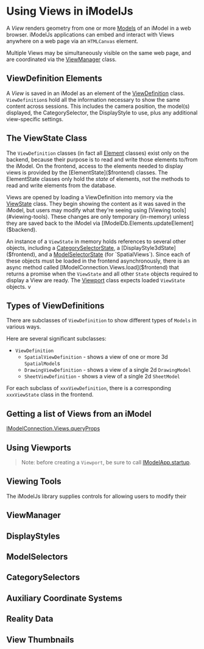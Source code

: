 # Using Views in iModelJs

A *View* renders geometry from one or more [Models]($docs/bis/intro/model-fundamentals) of an iModel in a web browser. iModelJs applications can embed and interact with Views anywhere on a web page via an `HTMLCanvas` element.

Multiple Views may be simultaneously visible on the same web page, and are coordinated via the [ViewManager]($frontend) class.

## ViewDefinition Elements

A *View* is saved in an iModel as an element of the [ViewDefinition]($backend) class. `ViewDefinition`s hold all the information necessary to show the same content across sessions.
This includes the camera position, the model(s) displayed, the CategorySelector, the DisplayStyle to use, plus any additional view-specific settings.

## The ViewState Class

The `ViewDefinition` classes (in fact all [Element]($backend) classes) exist only on the backend, because their purpose is to read and write those elements to/from the iModel.
On the frontend, access to the elements needed to display views is provided by the [ElementState]($frontend) classes. The ElementState classes only hold the *state* of elements, not
the methods to read and write elements from the database.

Views are opened by loading a ViewDefinition into memory via the [ViewState]($frontend) class. They begin showing the content as it was saved in the iModel, but users may
modify what they're seeing using [Viewing tools](#viewing-tools). These changes are only temporary (in-memory) unless they are saved back to the iModel via [IModelDb.Elements.updateElement]($backend).

An instance of a `ViewState` in memory holds references to several other objects, including a [CategorySelectorState]($frontend), a [DisplayStyle3dState]($frontend), and a [ModelSelectorState]($frontend) (for `SpatialViews`). Since each of these objects must be loaded in the frontend asynchronously, there is an async method called [IModelConnection.Views.load]($frontend) that returns a promise when the `ViewState` and all other `State` objects required to display a View are ready. The [Viewport]($frontend) class expects loaded `ViewState` objects.
v
## Types of ViewDefinitions

There are subclasses of `ViewDefinition` to show different types of `Models` in various ways.

Here are several significant subclasses:

* `ViewDefinition`
  * `SpatialViewDefinition` - shows a view of one or more 3d `SpatialModel`s
  * `DrawingViewDefinition` - shows a view of a single 2d `DrawingModel`
  * `SheetViewDefinition` - shows a view of a single 2d `SheetModel`

For each subclass of `xxxViewDefinition`, there is a corresponding `xxxViewState` class in the frontend.

## Getting a list of Views from an iModel

[IModelConnection.Views.queryProps]($frontend)

## Using Viewports

> Note: before creating a `Viewport`, be sure to call [IModelApp.startup]($frontend).

## Viewing Tools

The iModelJs library supplies controls for allowing users to modify their

## ViewManager


## DisplayStyles

## ModelSelectors

## CategorySelectors

## Auxiliary Coordinate Systems

## Reality Data

## View Thumbnails
